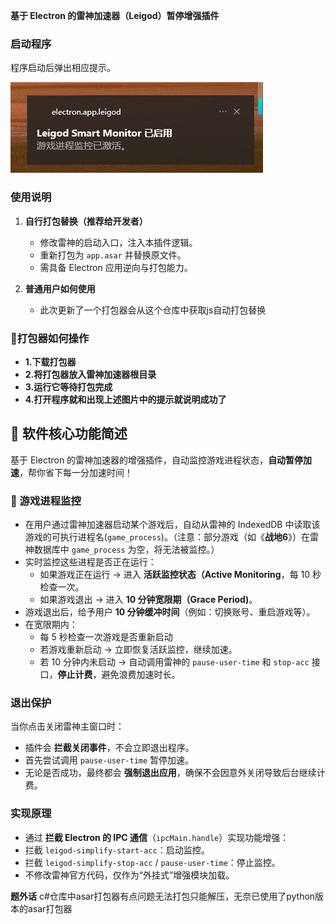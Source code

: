 **基于 Electron 的雷神加速器（Leigod）暂停增强插件**

### 启动程序

程序启动后弹出相应提示。

![image](https://github.com/assortest/Leigod_Auto_Pause/blob/main/image/%E5%90%AF%E5%8A%A8%E6%8F%90%E9%86%92.png)
### 使用说明


1. **自行打包替换（推荐给开发者）**
   
   - 修改雷神的启动入口，注入本插件逻辑。
   - 重新打包为 `app.asar` 并替换原文件。
   - 需具备 Electron 应用逆向与打包能力。
2. **普通用户如何使用**
   - 此次更新了一个打包器会从这个仓库中获取js自动打包替换
   
     
###  🚀️**打包器如何操作**
- **1.下载打包器**
- **2.将打包器放入雷神加速器根目录**
- **3.运行它等待打包完成**
- **4.打开程序就和出现上述图片中的提示就说明成功了**


## 📌 软件核心功能简述

基于 Electron 的雷神加速器的增强插件，自动监控游戏进程状态，**自动暂停加速**，帮你省下每一分加速时间！


### 🧠 游戏进程监控

* 在用户通过雷神加速器启动某个游戏后，自动从雷神的 IndexedDB 中读取该游戏的 ​可执行进程名(`game_process`)​。（注意：部分游戏（如《**战地6**》）在雷神数据库中 `game_process` 为空，将无法被监控。）
* 实时监控这些进程是否正在运行：
  * 如果游戏正在运行 → 进入 ​**活跃监控状态（Active Monitoring**​，每 10 秒检查一次。
  * 如果游戏退出 → 进入 ​**10 分钟宽限期（Grace Period)**​。
* 游戏退出后，给予用户 ​**10 分钟缓冲时间**​（例如：切换账号、重启游戏等）。
* 在宽限期内：
  * 每 5 秒检查一次游戏是否重新启动
  * 若游戏重新启动 → 立即恢复活跃监控，继续加速。
  * 若 10 分钟内未启动 → 自动调用雷神的 `pause-user-time` 和 `stop-acc` 接口，​**停止计费**​，避免浪费加速时长。

### 退出保护

当你点击关闭雷神主窗口时：

- 插件会 **拦截关闭事件**，不会立即退出程序。
- 首先尝试调用 `pause-user-time` 暂停加速。
- 无论是否成功，最终都会 **强制退出应用**，确保不会因意外关闭导致后台继续计费。

### 实现原理
  * 通过 ​**拦截 Electron 的 IPC 通信**​（`ipcMain.handle`）实现功能增强：
  * 拦截 `leigod-simplify-start-acc`：启动监控。
  * 拦截 `leigod-simplify-stop-acc` / `pause-user-time`：停止监控。
  * 不修改雷神官方代码，仅作为“外挂式”增强模块加载。

**题外话**
c#仓库中asar打包器有点问题无法打包只能解压，无奈已使用了python版本的asar打包器
